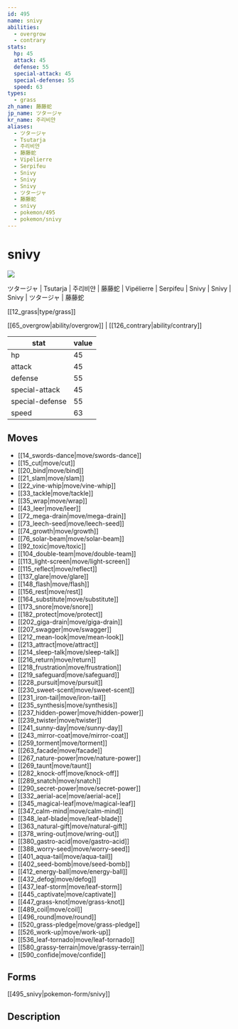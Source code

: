 ```yaml
---
id: 495
name: snivy
abilities:
  - overgrow
  - contrary
stats:
  hp: 45
  attack: 45
  defense: 55
  special-attack: 45
  special-defense: 55
  speed: 63
types:
  - grass
zh_name: 藤藤蛇
jp_name: ツタージャ
kr_name: 주리비얀
aliases:
  - ツタージャ
  - Tsutarja
  - 주리비얀
  - 藤藤蛇
  - Vipélierre
  - Serpifeu
  - Snivy
  - Snivy
  - Snivy
  - ツタージャ
  - 藤藤蛇
  - snivy
  - pokemon/495
  - pokemon/snivy
---
```

# snivy

![](https://raw.githubusercontent.com/PokeAPI/sprites/master/sprites/pokemon/495.png)

ツタージャ | Tsutarja | 주리비얀 | 藤藤蛇 | Vipélierre | Serpifeu | Snivy | Snivy | Snivy | ツタージャ | 藤藤蛇

[[12_grass|type/grass]]

[[65_overgrow|ability/overgrow]] | [[126_contrary|ability/contrary]]

|stat|value|
|---|---|
|hp|45|
|attack|45|
|defense|55|
|special-attack|45|
|special-defense|55|
|speed|63|


## Moves

- [[14_swords-dance|move/swords-dance]]
- [[15_cut|move/cut]]
- [[20_bind|move/bind]]
- [[21_slam|move/slam]]
- [[22_vine-whip|move/vine-whip]]
- [[33_tackle|move/tackle]]
- [[35_wrap|move/wrap]]
- [[43_leer|move/leer]]
- [[72_mega-drain|move/mega-drain]]
- [[73_leech-seed|move/leech-seed]]
- [[74_growth|move/growth]]
- [[76_solar-beam|move/solar-beam]]
- [[92_toxic|move/toxic]]
- [[104_double-team|move/double-team]]
- [[113_light-screen|move/light-screen]]
- [[115_reflect|move/reflect]]
- [[137_glare|move/glare]]
- [[148_flash|move/flash]]
- [[156_rest|move/rest]]
- [[164_substitute|move/substitute]]
- [[173_snore|move/snore]]
- [[182_protect|move/protect]]
- [[202_giga-drain|move/giga-drain]]
- [[207_swagger|move/swagger]]
- [[212_mean-look|move/mean-look]]
- [[213_attract|move/attract]]
- [[214_sleep-talk|move/sleep-talk]]
- [[216_return|move/return]]
- [[218_frustration|move/frustration]]
- [[219_safeguard|move/safeguard]]
- [[228_pursuit|move/pursuit]]
- [[230_sweet-scent|move/sweet-scent]]
- [[231_iron-tail|move/iron-tail]]
- [[235_synthesis|move/synthesis]]
- [[237_hidden-power|move/hidden-power]]
- [[239_twister|move/twister]]
- [[241_sunny-day|move/sunny-day]]
- [[243_mirror-coat|move/mirror-coat]]
- [[259_torment|move/torment]]
- [[263_facade|move/facade]]
- [[267_nature-power|move/nature-power]]
- [[269_taunt|move/taunt]]
- [[282_knock-off|move/knock-off]]
- [[289_snatch|move/snatch]]
- [[290_secret-power|move/secret-power]]
- [[332_aerial-ace|move/aerial-ace]]
- [[345_magical-leaf|move/magical-leaf]]
- [[347_calm-mind|move/calm-mind]]
- [[348_leaf-blade|move/leaf-blade]]
- [[363_natural-gift|move/natural-gift]]
- [[378_wring-out|move/wring-out]]
- [[380_gastro-acid|move/gastro-acid]]
- [[388_worry-seed|move/worry-seed]]
- [[401_aqua-tail|move/aqua-tail]]
- [[402_seed-bomb|move/seed-bomb]]
- [[412_energy-ball|move/energy-ball]]
- [[432_defog|move/defog]]
- [[437_leaf-storm|move/leaf-storm]]
- [[445_captivate|move/captivate]]
- [[447_grass-knot|move/grass-knot]]
- [[489_coil|move/coil]]
- [[496_round|move/round]]
- [[520_grass-pledge|move/grass-pledge]]
- [[526_work-up|move/work-up]]
- [[536_leaf-tornado|move/leaf-tornado]]
- [[580_grassy-terrain|move/grassy-terrain]]
- [[590_confide|move/confide]]

## Forms



[[495_snivy|pokemon-form/snivy]]

## Description



